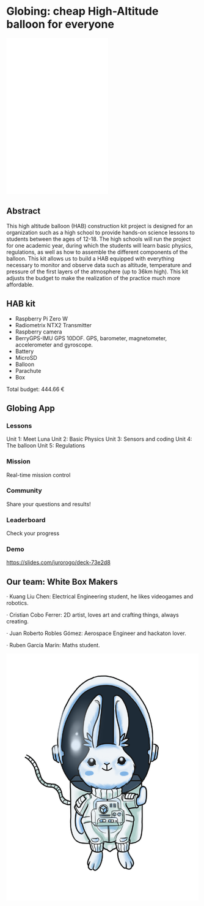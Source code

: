 # Globing: cheap High-Altitude balloon for everyone

![logo](images/logo.png)

## Abstract
This high altitude balloon (HAB) construction kit project is designed for an organization such as a high school to provide hands-on science lessons to students between the ages of 12-18. The high schools will run the project for one academic year, during which the students will learn basic physics, regulations, as well as how to assemble the different components of the balloon. This kit allows us to build a HAB equipped with everything necessary to monitor and observe data such as altitude, temperature and pressure of the first layers of the atmosphere (up to 36km high). This kit adjusts the budget to make the realization of the practice much more affordable.

## HAB kit
- Raspberry Pi Zero W 
- Radiometrix NTX2 Transmitter
- Raspberry camera
- BerryGPS-IMU GPS 10DOF. GPS, barometer, magnetometer, accelerometer and gyroscope.
- Battery
- MicroSD
- Balloon
- Parachute
- Box

Total budget: 444.66 €

## Globing App
### Lessons

Unit 1: Meet Luna
Unit 2: Basic Physics
Unit 3: Sensors and coding
Unit 4: The balloon
Unit 5: Regulations

### Mission
Real-time mission control

### Community
Share your questions and results!

### Leaderboard
Check your progress

### Demo
https://slides.com/jurorogo/deck-73e2d8

## Our team: White Box Makers

· Kuang Liu Chen: Electrical Engineering student, he likes videogames and robotics.

· Cristian Cobo Ferrer: 2D artist, loves art and crafting things, always creating.

· Juan Roberto Robles Gómez: Aerospace Engineer and hackaton lover.

· Ruben García Marín: Maths student.

![Luna](images/luna1.PNG)
